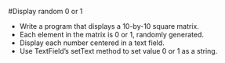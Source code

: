#Display random 0 or 1 
* Write a program that displays a 10-by-10 square matrix. 
* Each element in the matrix is 0 or 1, randomly generated. 
* Display each number centered in a text field. 
* Use TextField’s setText method to set value 0 or 1 as a string.
